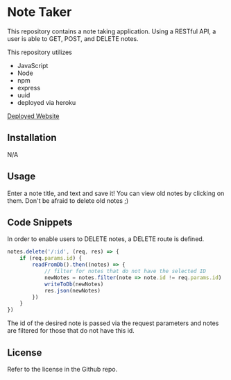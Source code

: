 # Note Taker
This repository contains a note taking application. Using a RESTful API, a user is able to GET, POST, and DELETE notes.

This repository utilizes
* JavaScript
* Node
* npm
* express
* uuid
* deployed via heroku

[Deployed Website](https://jjensen-note-taker.herokuapp.com/)

## Installation 

N/A

## Usage 

Enter a note title, and text and save it! You can view old notes by clicking on them. Don't be afraid to delete old notes ;)

## Code Snippets
In order to enable users to DELETE notes, a DELETE route is defined.
```Javascript
notes.delete('/:id', (req, res) => {
    if (req.params.id) {
        readFromDb().then((notes) => {
            // filter for notes that do not have the selected ID
            newNotes = notes.filter(note => note.id != req.params.id)
            writeToDb(newNotes)
            res.json(newNotes)
        })
    }
})
```
The id of the desired note is passed via the request parameters and notes are filtered for those that do not have this id.



## License

Refer to the license in the Github repo.

